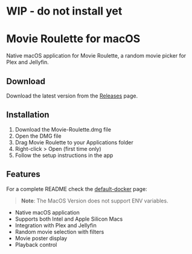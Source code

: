 # WIP - do not install yet

# Movie Roulette for macOS

Native macOS application for Movie Roulette, a random movie picker for Plex and Jellyfin.

## Download

Download the latest version from the [Releases](https://github.com/sahara101/Movie-Roulette/releases/tag/v1.0-macos) page.

## Installation

1. Download the Movie-Roulette.dmg file
2. Open the DMG file
3. Drag Movie Roulette to your Applications folder
4. Right-click > Open (first time only)
5. Follow the setup instructions in the app

## Features

For a complete README check the [default-docker](https://github.com/sahara101/Movie-Roulette/tree/main) page:

> **Note**: The MacOS Version does not support ENV variables.

- Native macOS application
- Supports both Intel and Apple Silicon Macs
- Integration with Plex and Jellyfin
- Random movie selection with filters
- Movie poster display
- Playback control

